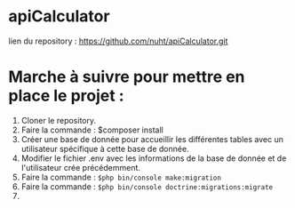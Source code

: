 # apiCalculator

lien du repository : https://github.com/nuht/apiCalculator.git

# Marche à suivre pour mettre en place le projet :

1. Cloner le repository.
2. Faire la commande : $composer install
3. Créer une base de donnée pour accueillir les différentes tables avec un utilisateur spécifique à cette base de donnée.
4. Modifier le fichier .env avec les informations de la base de donnée et de l'utilisateur crée précédemment.
5. Faire la commande : `$php bin/console make:migration`
6. Faire la commande : `$php bin/console doctrine:migrations:migrate`
7. 